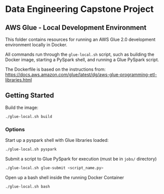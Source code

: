 # Data Engineering Capstone Project

## AWS Glue - Local Development Environment

This folder contains resources for running an AWS Glue 2.0 development environment locally in Docker. 

All commands run through the `glue-local.sh` script, such as building the Docker image, starting a PySpark shell, and running a Glue PySpark script. 

The Dockerfile is based on the instructions from: <https://docs.aws.amazon.com/glue/latest/dg/aws-glue-programming-etl-libraries.html>

## Getting Started

Build the image: 

```bash
./glue-local.sh build
```

### Options

Start up a pyspark shell with Glue libraries loaded: 

```bash
./glue-local.sh pyspark
```

Submit a script to Glue PySpark for execution (must be in `jobs/` directory)

```bash
./glue-local.sh glue-submit <script_name.py>
```

Open up a bash shell inside the running Docker Container

```bash
./glue-local.sh bash
```
